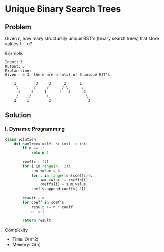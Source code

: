 # Unique Binary Search Trees

## Problem
Given n, how many structurally unique BST's (binary search trees) that store values 1 ... n?

Example:

    Input: 3
    Output: 5
    Explanation:
    Given n = 3, there are a total of 5 unique BST's:

        1         3     3      2      1
         \       /     /      / \      \
          3     2     1      1   3      2
         /     /       \                 \
        2     1         2                 3

## Solution
### I. Dynamic Programming
```python
class Solution:
    def numTrees(self, n: int) -> int:
        if n == 1:
            return 1
        
        coeffs = [1]
        for i in range(n - 2):
            sum_value = 0
            for i in range(len(coeffs)):
                sum_value += coeffs[i]
                coeffs[i] = sum_value
            coeffs.append(coeffs[-1])
        
        result = 0
        for coeff in coeffs:
            result += n * coeff
            n -= 1
        
        return result
```

Complexity
* Time: O(n^2)
* Memory: O(n)

